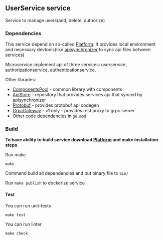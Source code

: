## UserService service

Service to manage users(add, delete, authorize)

### Dependencies

This service depend on so-called [Platform](https://github.com/CuriosityMusicStreaming/Platform).
It provides local environment and necessary devtools(like [apisynchronizer](https://github.com/UsingCoding/ApiSynchronizer) to sync api files between services)

Microservice implement api of three services: userservice, authorizationservice, authenticationservice.

Other libraries:
* [ComponentsPool](https://github.com/CuriosityMusicStreaming/ComponentsPool) - common library with components
* [ApiStore](https://github.com/CuriosityMusicStreaming/ApiStore) - repository that provides services api that synced by apisynchronizer
* [Protobuf](https://github.com/protocolbuffers/protobuf) - provides protobuf api codegen
* [GrpcGateway](https://github.com/grpc-ecosystem/grpc-gateway) - v1 only - provides rest proxy to grpc server
* Other code dependencies in `go.mod`


### Build

**To have ability to build service download [Platform](https://github.com/CuriosityMusicStreaming/Platform) and make installation steps**

Run make

```shell
make
```

Command build all dependencies and put binary file to `bin/`

Run `make publish` to dockerize service

#### Test

You can run unit-tests
```shell
make test
```

You can run linter
```shell
make check
```